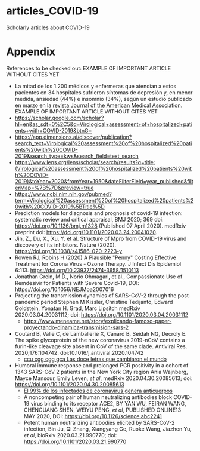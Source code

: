 # articles_COVID-19
Scholarly articles about COVID-19

# Appendix
References to be checked out: EXAMPLE OF IMPORTANT ARTICLE WITHOUT CITES YET
* La mitad de los 1.200 médicos y enfermeras que atendían a estos pacientes en 34 hospitales 
sufrieron síntomas de depresión y, en menor medida, ansiedad (44%) e insomnio (34%), 
según un estudio publicado en marzo en la [revista Journal of the American Medical Association](https://jamanetwork.com/journals/jamanetworkopen/fullarticle/2763229).
EXAMPLE OF IMPORTANT ARTICLE WITHOUT CITES YET
* https://scholar.google.com/scholar?hl=en&as_sdt=0%2C5&q=Virological+assessment+of+hospitalized+patients+with+COVID-2019&btnG=
* https://app.dimensions.ai/discover/publication?search_text=Virological%20assessment%20of%20hospitalized%20patients%20with%20COVID-2019&search_type=kws&search_field=text_search
* https://www.lens.org/lens/scholar/search/results?q=title:(Virological%20assessment%20of%20hospitalized%20patients%20with%20COVID-2019)&toYear=2020&fromYear=1950&dateFilterField=year_published&filterMap=%7B%7D&preview=true
* https://www.ncbi.nlm.nih.gov/pubmed?term=Virological%20assessment%20of%20hospitalized%20patients%20with%20COVID-2019%5BTitle%5D
* Prediction models for diagnosis and prognosis of covid-19 infection: systematic review and critical appraisal,
BMJ 2020; 369 doi: https://doi.org/10.1136/bmj.m1328 (Published 07 April 2020). medRxiv preprint doi: https://doi.org/10.1101/2020.03.24.20041020.
* Jin, Z., Du, X., Xu, Y. et al. Structure of Mpro from COVID-19 virus and discovery of its inhibitors. Nature (2020). https://doi.org/10.1038/s41586-020-2223-y
* Rowen RJ, Robins H (2020) A Plausible "Penny" Costing Effective Treatment for Corona Virus - Ozone Therapy. J Infect Dis Epidemiol 6:113. https://doi.org/10.23937/2474-3658/1510113
* Jonathan Grein, M.D., Norio Ohmagari, et al., Compassionate Use of Remdesivir for Patients with Severe Covid-19,
DOI: https://doi.org/10.1056/NEJMoa2007016
* Projecting the transmission dynamics of SARS-CoV-2 through the post-pandemic period
Stephen M Kissler, Christine Tedijanto, Edward Goldstein, Yonatan H. Grad, Marc Lipsitch
medRxiv 2020.03.04.20031112; doi: https://doi.org/10.1101/2020.03.04.20031112
   * https://www.meneame.net/story/explicando-famoso-paper-proyectando-dinamica-transmision-sars-2
* Coutard B, Valle C, de Lamballerie X, Canard B, Seidah NG, Decroly E. The spike glycoprotein of the new coronavirus 2019-nCoV contains a furin-like cleavage site absent in CoV of the same clade. Antiviral Res. 2020;176:104742. doi:10.1016/j.antiviral.2020.104742
   * [ccu cgg cgg gca
Las doce letras que cambiaron el mundo](https://elpais.com/elpais/2020/05/09/ciencia/1589059080_203445.html)
* Humoral immune response and prolonged PCR positivity in a cohort of 1343 SARS-CoV 2 patients in the New York City region
Ania Wajnberg, Mayce Mansour, Emily Leven,  _et al_, medRxiv 2020.04.30.20085613; doi: https://doi.org/10.1101/2020.04.30.20085613
   * [El 99% de los infectados de coronavirus genera anticuerpos](https://elpais.com/ciencia/2020-05-14/el-99-de-infectados-de-coronavirus-genera-anticuerpos.html)
   * A noncompeting pair of human neutralizing antibodies block COVID-19 virus binding to its receptor ACE2, BY YAN WU, FEIRAN WANG, CHENGUANG SHEN, WEIYU PENG, _et al_, PUBLISHED ONLINE13 MAY 2020, DOI: https://doi.org/10.1126/science.abc2241
   * Potent human neutralizing antibodies elicited by SARS-CoV-2 infection, Bin Ju, Qi Zhang, Xiangyang Ge, Ruoke Wang, Jiazhen Yu, _et al_, bioRxiv 2020.03.21.990770; doi: https://doi.org/10.1101/2020.03.21.990770

